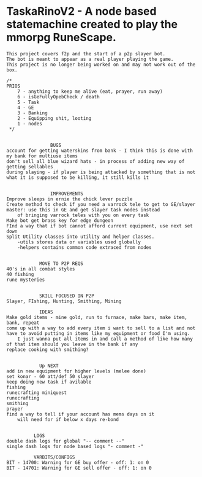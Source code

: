 # TaskaRinoV2 - A node based statemachine created to play the mmorpg RuneScape.
    This project covers f2p and the start of a p2p slayer bot.
    The bot is meant to appear as a real player playing the game.
    This project is no longer being worked on and may not work out of the box.

    /*
    PRIOS
        7 - anything to keep me alive (eat, prayer, run away)
        6 - isGeFullyOpebCheck / death
        5 - Task
        4 - GE
        3 - Banking
        2 - Equipping shit, looting
        1 - nodes
     */


                    BUGS
    account for getting waterskins from bank - I think this is done with my bank for multiuse items
    don't sell all blue wizard hats - in process of adding new way of getting sellables
    during slaying - if player is being attacked by something that is not what it is supposed to be killing, it still kills it


                    IMPROVEMENTS
    Improve sleeps in ernie the chick lever puzzle
    Create method to check if you need a varrock tele to get to GE/slayer master: use this in GE and get slayer task nodes instead
        of bringing varrock teles with you on every task
    Make bot get brass key for edge dungeon
    FInd a way that if bot cannot afford current equipment, use next set down
    Split Utility classes into utility and helper classes.
        -utils stores data or variables used globally
        -helpers contains common code extraced from nodes


                MOVE TO P2P REQS
    40's in all combat styles
    40 fishing
    rune mysteries


                SKILL FOCUSED IN P2P
    Slayer, FIshing, Hunting, Smithing, Mining

                IDEAS
    Make gold items - mine gold, run to furnace, make bars, make item, bank, repeat
    come up with a way to add every item i want to sell to a list and not have to avoid putting in items like my equipment or food I'm using.
        I just wanna put all items in and call a method of like how many of that item should you leave in the bank if any
    replace cooking with smithing?


                Up NEXT
    add in new equipment for higher levels (melee done)
    set konar - 60 att/def 50 slayer
    keep doing new task if avilable
    fishing
    runecrafting miniquest
    runecrafting
    smithing
    prayer
    find a way to tell if your account has mems days on it
        will need for if below x days re-bond


              LOGS
    double dash logs for global "-- comment --"
    single dash logs for node based logs "- comment -"

              VARBITS/CONFIGS
    BIT - 14700: Warning for GE buy offer - off: 1: on 0
    BIT - 14701: Warning for GE sell offer - off: 1: on 0